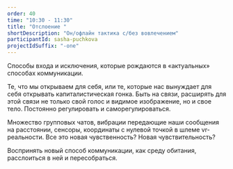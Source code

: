 ```yaml
---
order: 40
time: "10:30 - 11:30"
title: "Отслоение "
shortDescription: "Он/офлайн тактика с/без вовлечением"
participantId: sasha-puchkova
projectIdSuffix: "-one"
---
```


Cпособы входа и исключения, которые рождаются в «актуальных» способах коммуникации.

Те, что мы открываем для себя, или те, которые нас вынуждает для себя открывать капиталистическая гонка.  Быть на связи, расширять для этой связи не только свой голос и видимое изображение, но и свое тело. Постоянно регулировать и саморегулироваться.

Множество групповых чатов, вибрации передающие наши сообщения на расстоянии, сенсоры, координаты с нулевой точкой в шлеме vr-реальности. Все это новая чувственность? Новая чувствительность?

 Воспринять новый способ коммуникации, как среду обитания, расслоиться в ней и пересобраться.
